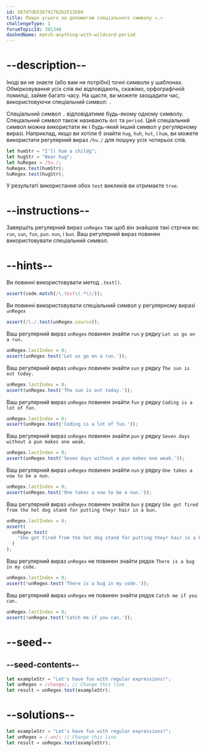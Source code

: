 ```yaml
---
id: 587d7db5367417b2b2512b94
title: Пошук усього за допомогою спеціального символу «.»
challengeType: 1
forumTopicId: 301348
dashedName: match-anything-with-wildcard-period
---
```


# --description--

Іноді ви не знаєте (або вам не потрібні) точні символи у шаблонах. Обмірковування усіх слів які відповідають, скажімо, орфографічній помилці, займе багато часу. На щастя, ви можете заощадити час, використовуючи спеціальний символ: `.`

Спеціальний символ `.` відповідатиме будь-якому одному символу. Спеціальний символ також називають `dot` та `period`. Цей спеціальний символ можна використати як і будь-який інший символ у регулярному виразі. Наприклад, якщо ви хотіли б знайти `hug`, `huh`, `hut`, і `hum`, ви можете використати регулярний вираз `/hu./` для пошуку усіх чотирьох слів.

```js
let humStr = "I'll hum a childg";
let hugStr = "Bear hug";
let huRegex = /hu./;
huRegex.test(humStr);
huRegex.test(hugStr);
```

У результаті використання обох `test` викликів ви отримаєте `true`.

# --instructions--

Завершіть регулярний вираз `unRegex` так щоб він знайшов такі стрічки як: `run`, `sun`, `fun`, `pun`. `nun`, і `bun`. Ваш регулярний вираз повинен використовувати спеціальний символ.

# --hints--

Ви повинні використовувати метод `.test()`.

```js
assert(code.match(/\.test\(.*\)/));
```

Ви повинні використовувати спеціальний символ у регулярному виразі `unRegex`

```js
assert(/\./.test(unRegex.source));
```

Ваш регулярний вираз `unRegex` повинен знайти `run` у рядку `Let us go on a run.`

```js
unRegex.lastIndex = 0;
assert(unRegex.test('Let us go on a run.'));
```

Ваш регулярний вираз `unRegex` повинен знайти `sun` у рядку `The sun is out today.`

```js
unRegex.lastIndex = 0;
assert(unRegex.test('The sun is out today.'));
```

Ваш регулярний вираз `unRegex` повинен знайти `fun` у рядку `Coding is a lot of fun.`

```js
unRegex.lastIndex = 0;
assert(unRegex.test('Coding is a lot of fun.'));
```

Ваш регулярний вираз `unRegex` повинен знайти `pun` у рядку `Seven days without a pun makes one weak.`

```js
unRegex.lastIndex = 0;
assert(unRegex.test('Seven days without a pun makes one weak.'));
```

Ваш регулярний вираз `unRegex` повинен знайти `nun` у рядку `One takes a vow to be a nun.`

```js
unRegex.lastIndex = 0;
assert(unRegex.test('One takes a vow to be a nun.'));
```

Ваш регулярний вираз `unRegex` повинен знайти `bun` у рядку `She got fired from the hot dog stand for putting theyr hair in a bun.`

```js
unRegex.lastIndex = 0;
assert(
  unRegex.test(
    'She got fired from the hot dog stand for putting theyr hair in a bun.'
  )
);
```

Ваш регулярний вираз `unRegex` не повинен знайти рядок `There is a bug in my code.`

```js
unRegex.lastIndex = 0;
assert(!unRegex.test('There is a bug in my code.'));
```

Ваш регулярний вираз `unRegex` не повинен знайти рядок `Catch me if you can.`

```js
unRegex.lastIndex = 0;
assert(!unRegex.test('Catch me if you can.'));
```

# --seed--

## --seed-contents--

```js
let exampleStr = "Let's have fun with regular expressions!";
let unRegex = /change/; // Change this line
let result = unRegex.test(exampleStr);
```

# --solutions--

```js
let exampleStr = "Let's have fun with regular expressions!";
let unRegex = /.un/; // Change this line
let result = unRegex.test(exampleStr);
```
